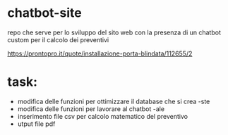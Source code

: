 # chatbot-site


repo che serve per lo sviluppo del sito web con la presenza di un chatbot custom per il calcolo dei preventivi

https://prontopro.it/quote/installazione-porta-blindata/112655/2


# task:
- modifica delle funzioni per ottimizzare il database che si crea -ste
- modifica delle funzioni per lavorare al chatbot -ale
- inserimento file csv per calcolo matematico del preventivo 
- utput file pdf